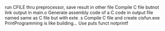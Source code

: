 run CFILE thru preprocessor, save result in other file
Compile C file butnot link output in main.o
Generate assembly code of a C code in output file named same as C file but with exte .s
Compile C file and create cisfun.exe
PrintProgramming is like building... Use puts funct notprintf
